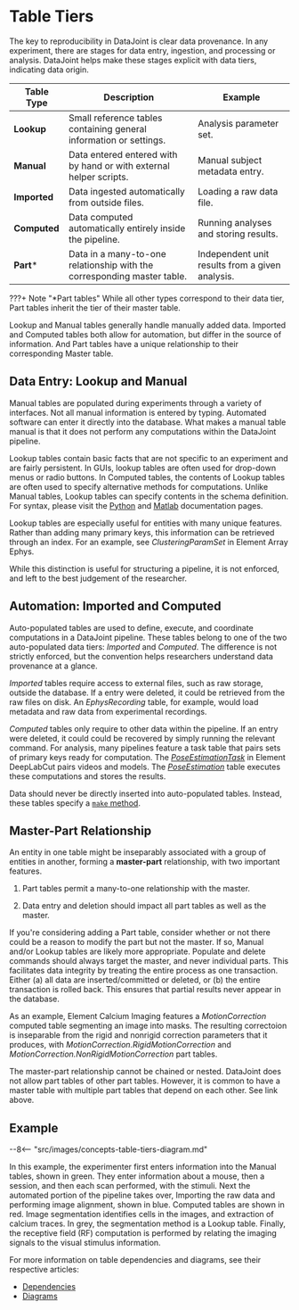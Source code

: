 # Table Tiers

The key to reproducibility in DataJoint is clear data provenance. In any experiment,
there are stages for data entry, ingestion, and processing or analysis. DataJoint
helps make these stages explicit with data tiers, indicating data origin.

| Table Type   | Description                                                            | Example                                         |
|--------------|------------------------------------------------------------------------| ------------------------------------------------|
| **Lookup**   | Small reference tables containing general information or settings.     | Analysis parameter set.                         |
| **Manual**   | Data entered entered with by hand or with external helper scripts.     | Manual subject metadata entry.                  |
| **Imported** | Data ingested automatically from outside files.                        | Loading a raw data file.                        |
| **Computed** | Data computed automatically entirely inside the pipeline.              | Running analyses and storing results.           |  
| **Part**\*   | Data in a many-to-one relationship with the corresponding master table.| Independent unit results from a given analysis. |

<!--??? is note block, + means open on page load -->
???+ Note "\*Part tables"
    While all other types correspond to their data tier, Part tables inherit the
    tier of their master table.

Lookup and Manual tables generally handle manually added data. Imported and Computed
tables both allow for automation, but differ in the source of information. And Part
tables have a unique relationship to their corresponding Master table.

## Data Entry: Lookup and Manual

Manual tables are populated during experiments through a variety of interfaces. Not all
manual information is entered by typing. Automated software can enter it directly into
the database. What makes a manual table manual is that it does not perform any
computations within the DataJoint pipeline. 

Lookup tables contain basic facts that are not specific to an experiment and are fairly
persistent. In GUIs, lookup tables are often used for drop-down menus or radio buttons.
In Computed tables, the contents of Lookup tables are often used to specify alternative
methods for computations. Unlike Manual tables, Lookup tables can specify contents in
the schema definition. For syntax, please visit the 
[Python](https://datajoint.com/docs/core/datajoint-python/) and 
[Matlab](https://datajoint.com/docs/core/datajoint-matlab/) documentation pages.

Lookup tables are especially useful for entities with many unique features. Rather than
adding many primary keys, this information can be retrieved through an index. For an
example, see *ClusteringParamSet* in Element Array Ephys.

<!-- TODO: Add link to ephys ClusteringParamSet -->

While this distinction is useful for structuring a pipeline, it is not enforced, and
left to the best judgement of the researcher.

## Automation: Imported and Computed

Auto-populated tables are used to define, execute, and coordinate computations in a
DataJoint pipeline. These tables belong to one of the two auto-populated data tiers:
*Imported* and *Computed*. The difference is not strictly enforced, but the convention
helps researchers understand data provenance at a glance.

*Imported* tables require access to external files, such as raw storage, outside the
 database. If a entry were deleted, it could be retrieved from the raw files on disk.
 An *EphysRecording* table, for example, would load metadata and raw data from
 experimental recordings. 

<!-- TODO: Add link to EphysRecording -->

*Computed* tables only require to other data within the pipeline. If an entry were
 deleted, it could could be recovered by simply running the relevant command. For 
 analysis, many pipelines feature a task table that pairs sets of primary keys ready
 for computation. The
 [*PoseEstimationTask*](https://datajoint.com/docs/elements/element-deeplabcut/0.2/api/element_deeplabcut/model/#element_deeplabcut.model.PoseEstimationTask)
 in Element DeepLabCut pairs videos and models. The 
 [*PoseEstimation*](https://datajoint.com/docs/elements/element-deeplabcut/0.2/api/element_deeplabcut/model/#element_deeplabcut.model.PoseEstimationTask)
 table executes these computations and stores the results.

Data should never be directly inserted into auto-populated tables. Instead, these tables
specify a [`make` method](../make-method). 

## Master-Part Relationship

An entity in one table might be inseparably associated with a group of entities in
another, forming a **master-part** relationship, with two important features.

1. Part tables permit a many-to-one relationship with the master. 

2. Data entry and deletion should impact all part tables as well as the master. 

If you're considering adding a Part table, consider whether or not there could be a
reason to modify the part but not the master. If so, Manual and/or Lookup tables are
likely more appropriate. Populate and delete commands should always target the master,
and never individual parts. This facilitates data integrity by treating the entire
process as one transaction. Either (a) all data are inserted/committed or deleted, or
(b) the entire transaction is rolled back. This ensures that partial results never
appear in the database.

As an example, Element Calcium Imaging features a *MotionCorrection* computed table
segmenting an image into masks. The resulting correctoion is inseparable from the rigid
and nonrigid correction parameters that it produces, with
*MotionCorrection.RigidMotionCorrection* and *MotionCorrection.NonRigidMotionCorrection*
 part tables. 

<!-- TODO: Add calcium imaging link -->

The master-part relationship cannot be chained or nested. DataJoint does not allow part
tables of other part tables. However, it is common to have a master table with multiple
part tables that depend on each other. See link above.

## Example

--8<-- "src/images/concepts-table-tiers-diagram.md"

In this example, the experimenter first enters information into the Manual tables, shown
in green. They enter information about a mouse, then a session, and then each scan
performed, with the stimuli. Next the automated portion of the pipeline takes over,
Importing the raw data and performing image alignment, shown in blue. Computed tables
are shown in red. Image segmentation identifies cells in the images, and extraction of
calcium traces. In grey, the segmentation method is a Lookup table. Finally, the
receptive field (RF) computation is performed by relating the imaging signals to the
visual stimulus information.

For more information on table dependencies and diagrams, see their respective articles:

- [Dependencies](../../getting-started/dependencies)
- [Diagrams](../../getting-started/diagrams)
